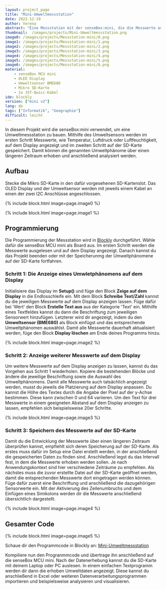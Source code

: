 ```yaml
---
layout: project_page
title: "Mini-Umweltmessstation"
date: 2022-12-19
author: Verena
abstract: "Eine Messstation mit der senseBox:mini, die die Messwerte auf dem Display anzeigt und auf der SD-Karte speichert."
thumbnail:  /images/projects/Mini-Umweltmessstation.png
image0: /images/projects/Messstation-mini/0.png
image1: /images/projects/Messstation-mini/1.png
image2: /images/projects/Messstation-mini/2.png
image3: /images/projects/Messstation-mini/3.png
image4: /images/projects/Messstation-mini/4.png
image5: /images/projects/Messstation-mini/5.png
image6: /images/projects/Messstation-mini/6.png
material:
    - senseBox MCU mini
    - OLED Display
    - Umweltsensor BME680
    - Mikro SD-Karte
    - 2x JST-Qwicc-Kabel
ide: blockly
version: ["mini v2"]   
lang: de
tags: ["Informatik", "Geographie"]
difficult: leicht
---
```


In diesem Projekt wird die senseBox:mini verwendet, um eine Umweltmessstation zu bauen. Mithilfe des Umweltsensors werden im ersten Schritt Messwerte, wie Temperatur, Luftdruck oder Luftfeuchtigkeit, auf dem Display angezeigt und im zweiten Schritt auf der SD-Karte gespeichert. Damit können die genannten Umweltphänome über einen längeren Zeitraum erhoben und anschließend analysiert werden. 

## Aufbau
Stecke die Mikro SD-Karte in den dafür vorgesehenen SD-Kartenslot. Das OLED Display und der Umweltsensor werden mit jeweils einem Kabel an einen der zwei I2C Anschlüsse angeschlossen. 

{% include block.html image=page.image0 %}

{% include block.html image=page.image1 %}

## Programmierung

Die Programmierung der Messstation wird in [Blockly](https://blockly.sensebox.de) durchgeführt. Wähle dafür die senseBox MCU mini als Board aus. 
Im ersten Schritt werden die Messwerte ausgelesen und auf dem Display angezeigt. Danach kannst du das Projekt beenden oder mit der Speicherunmg der Umweltphänomene auf der SD-Karte fortfahren.

### Schritt 1: Die Anzeige eines Umwletphänomens auf dem Display 

Initialisiere das Display im __Setup()__ und füge den Block __Zeige auf dem Display__ in die Endlosschleife ein. Mit dem Block __Schreibe Text/Zahl__ kannst du die jeweiligen Messwerte auf dem Display anzeigen lassen. Füge dafür bei 'Wert' den Block __Erstelle Text aus__ aus der Kategorie 'Text' ein. Mithilfe eines Textfeldes kannst du dann die Beschriftung zum jeweiligen Sensorwert hinzufügen. Letzterer wird dir angezeigt, indem du den __Umweltsensor (BME680)__ als Block einfügst und das entsprechende Umweltphänomen auswählst. Damit alle Messwerte dauerhaft aktualisiert werden, füge den Block __Display löschen__ am Ende deines Programms hinzu. 

{% include block.html image=page.image2 %}


### Schritt 2: Anzeige weiterer Messwerte auf dem Display

Um weitere Messwerte auf dem Display anzeigen zu lassen, kannst du das Vorgehen aus Schritt 1 wiederholen. Kopiere die bestehenden Blöcke und ändere die jeweilige Beschriftung sowie die Auswahl des Umweltphänomens. Damit alle Messwerte auch tatsächlich angezeigt werden, musst du jeweils die Platzierung auf dem Display anpassen. Du kannst die Höhe des Textes durch die Angabe der Pixel auf der y-Achse bestimmen. Diese kann zwischen 0 und 64 variieren. Um den Text für drei Messwerte in einem geeigneten Abstand auf dem Display anzeigen zu lassen, empfehlen sich beispielsweise 20er Schritte.

 {% include block.html image=page.image3 %}


### Schritt 3: Speichern des Messwerte auf der SD-Karte 

Damit du die Entwicklung der Messwerte über einen längeren Zeitraum überprüfen kannst, empfiehlt sich deren Speicherung auf der SD-Karte. Als erstes muss dafür im Setup eine Datei erstellt werden, in der anschließend die gespeicherten Daten zu finden sind. Anschließend legst du das Intervall fest, in dem die Messwerte erhoben werden sollen. Je nach Anwendungskontext sind hier verschiedene Zeiträume zu empfehlen. Als nächstes muss die zuvor erstellte Datei auf der SD-Karte geöffnet werden, damit die entsprechenden Messwerte dort eingetragen werden können. Füge dafür zuerst eine Beschriftung und anschließend die dazugehörigen Sensorwerte ein. Mit der Aktivierung des Zeilenumbruchs und dem Einfügen eines Simikolons werden dir die Messwerte anschließend übersichtlich dargestellt.  

 {% include block.html image=page.image4 %}


## Gesamter Code

 {% include block.html image=page.image5 %}

 Schaue dir den Programmcode in Blockly an: [Mini-Umweltmessstation](https://blockly.sensebox.de/gallery/63b59c8fd2853f0013b1d8a5)

 Kompiliere nun den Progranmmcode und übertrage ihn anschließend auf die senseBox MCU mini. 
 Nach der Datenerhebung kannst du die SD-Karte mit deinem Laptop oder PC auslesen. In einem einfachen Textprogramm werden dir dann die erhoben Umweltdaten angezeigt. Diese kannst du anschließend in Excel oder weiteren Datenverarbeitungsprogrammen importieren und beispielsweise analysieren und visualisieren. 
